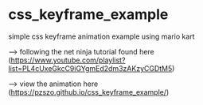 # css_keyframe_example
simple css keyframe animation example using mario kart 

--> following the net ninja tutorial found here (https://www.youtube.com/playlist?list=PL4cUxeGkcC9iGYgmEd2dm3zAKzyCGDtM5)

--> view the animation here (https://pzszo.github.io/css_keyframe_example/)
